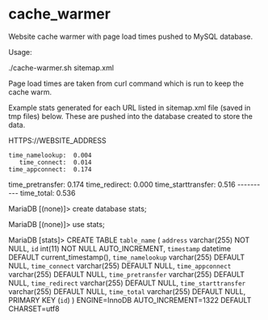 # cache_warmer
Website cache warmer with page load times pushed to MySQL database.

Usage:

./cache-warmer.sh sitemap.xml


Page load times are taken from curl command which is run to keep the cache warm.

Example stats generated for each URL listed in sitemap.xml file (saved in tmp files) below. These are pushed into the database created to store the data.

HTTPS://WEBSITE_ADDRESS

    time_namelookup:  0.004
       time_connect:  0.014
    time_appconnect:  0.174
   time_pretransfer:  0.174
      time_redirect:  0.000
 time_starttransfer:  0.516
                    ----------
         time_total:  0.536



MariaDB [(none)]> create database stats;

MariaDB [(none)]> use stats;

MariaDB [stats]> CREATE TABLE `table_name` (
  `address` varchar(255) NOT NULL,
  `id` int(11) NOT NULL AUTO_INCREMENT,
  `timestamp` datetime DEFAULT current_timestamp(),
  `time_namelookup` varchar(255) DEFAULT NULL,
  `time_connect` varchar(255) DEFAULT NULL,
  `time_appconnect` varchar(255) DEFAULT NULL,
  `time_pretransfer` varchar(255) DEFAULT NULL,
  `time_redirect` varchar(255) DEFAULT NULL,
  `time_starttransfer` varchar(255) DEFAULT NULL,
  `time_total` varchar(255) DEFAULT NULL,
  PRIMARY KEY (`id`)
) ENGINE=InnoDB AUTO_INCREMENT=1322 DEFAULT CHARSET=utf8
